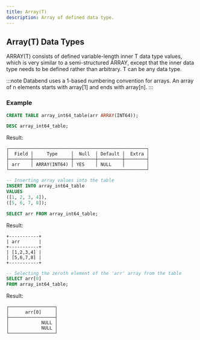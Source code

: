 ```yaml
---
title: Array(T)
description: Array of defined data type.
---
```


## Array(T) Data Types

ARRAY(T) consists of defined variable-length inner T data type values, which is very similar to a semi-structured ARRAY, except that the inner data type needs to be defined rather than arbitrary. T can be any data type.

:::note
Databend uses a 1-based numbering convention for arrays. An array of n elements starts with array[1] and ends with array[n].
:::

### Example

```sql
CREATE TABLE array_int64_table(arr ARRAY(INT64));
```

```sql
DESC array_int64_table;
```

Result:

```
┌───────────────────────────────────────────────────┐
│  Field │     Type     │  Null  │ Default │  Extra │
├────────┼──────────────┼────────┼─────────┼────────┤
│ arr    │ ARRAY(INT64) │ YES    │ NULL    │        │
└───────────────────────────────────────────────────┘
```

```sql
-- Inserting array values into the table
INSERT INTO array_int64_table
VALUES
([1, 2, 3, 4]),
([5, 6, 7, 8]);
```

```sql
SELECT arr FROM array_int64_table;
```

Result:

```
+-----------+
| arr       |
+-----------+
| [1,2,3,4] |
| [5,6,7,8] |
+-----------+
```

```sql
-- Selecting the zeroth element of the 'arr' array from the table
SELECT arr[0]
FROM array_int64_table;
```

Result:

```
┌─────────────────┐
│      arr[0]     │
├─────────────────┤
│            NULL │
│            NULL │
└─────────────────┘
```
